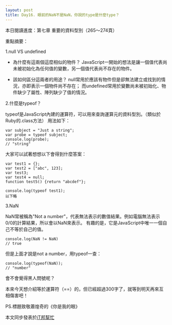 ```yaml
---
layout: post
title: Day16. 眼前的NaN不是NaN，你說的type是什麼type？
---
```


本日閱讀進度：第七章 重要的資料型別（265～274頁）

重點摘要：

1.null VS undefined

- 為什麼有這兩個這麼相似的物件？
JavaScript一開始的想法是讓一個值代表尚未被初始化為任何值的變數，另一個值代表尚不存在的物件。

- 該如何區分這兩者的用途？
null常用於應該有物件但是卻無法建立或找到的情況，亦即表示一個物件尚不存在；
而undefined常用於變數尚未被初始化、物件缺少了屬性、陣列缺少了值的情況。 

2.什麼是typeof？

typeof是JavaScript內建的運算符，可以用來查詢運算元的資料型別。（類似於Ruby的.class方法）
用法如下：
```
var subject = "Just a string";
var probe = typeof subject;
console.log(probe);
// "string"
```

大家可以試著想想以下會得到什麼答案：
```
var test1 = {};
var test2 = ["abc", 123];
var test3;
var test4 = null;
function test5() {return "abcdef"};

console.log(typeof test1);
以下略
```

3.NaN

NaN常被稱為"Not a number"，代表無法表示的數值結果。例如電腦無法表示0/0的計算結果，所以會以NaN來表示。
有趣的是，它是JavaScript中唯一一個自己不等於自己的值。
```
console.log(NaN != NaN)
// true
```

但是上面才說是not a number，用typeof一查：
```
console.log(typeof(NaN));
// "number"
```
會不會覺得黑人問號呢？

本來今天想介紹等於運算符（==）的，但已經超過300字了，就等到明天再來互相傷害吧！

PS.標題致敬蕭煌奇的《你是我的眼》

本文同步發表於[iT邦幫忙](https://ithelp.ithome.com.tw/articles/10223432)